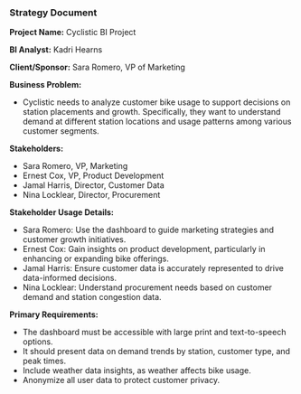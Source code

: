 ### **Strategy Document**

**Project Name:** Cyclistic BI Project

**BI Analyst:** Kadri Hearns

**Client/Sponsor:** Sara Romero, VP of Marketing

**Business Problem:**
- Cyclistic needs to analyze customer bike usage to support decisions on station placements and growth. Specifically, they want to understand demand at different station locations and usage patterns among various customer segments.<br/>

**Stakeholders:** <br/>
- Sara Romero, VP, Marketing
- Ernest Cox, VP, Product Development
- Jamal Harris, Director, Customer Data
- Nina Locklear, Director, Procurement<br/>

 **Stakeholder Usage Details:** <br/>
- Sara Romero: Use the dashboard to guide marketing strategies and customer growth initiatives.
- Ernest Cox: Gain insights on product development, particularly in enhancing or expanding bike offerings.
- Jamal Harris: Ensure customer data is accurately represented to drive data-informed decisions.
- Nina Locklear: Understand procurement needs based on customer demand and station congestion data.<br/>

**Primary Requirements:** <br/>
- The dashboard must be accessible with large print and text-to-speech options.
- It should present data on demand trends by station, customer type, and peak times.
- Include weather data insights, as weather affects bike usage.
- Anonymize all user data to protect customer privacy.
